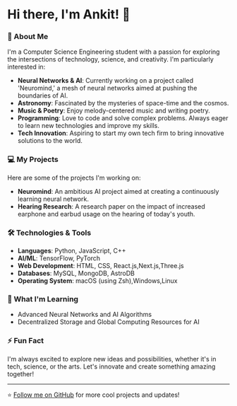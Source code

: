 # Hi there, I'm Ankit! 👋

### 🚀 About Me

I'm a Computer Science Engineering student with a passion for exploring the intersections of technology, science, and creativity. I'm particularly interested in:

- **Neural Networks & AI**: Currently working on a project called 'Neuromind,' a mesh of neural networks aimed at pushing the boundaries of AI.
- **Astronomy**: Fascinated by the mysteries of space-time and the cosmos.
- **Music & Poetry**: Enjoy melody-centered music and writing poetry.
- **Programming**: Love to code and solve complex problems. Always eager to learn new technologies and improve my skills.
- **Tech Innovation**: Aspiring to start my own tech firm to bring innovative solutions to the world.

### 💻 My Projects

Here are some of the projects I'm working on:

- **Neuromind**: An ambitious AI project aimed at creating a continuously learning neural network.  
- **Hearing Research**: A research paper on the impact of increased earphone and earbud usage on the hearing of today's youth.

### 🛠️ Technologies & Tools

- **Languages**: Python, JavaScript, C++
- **AI/ML**: TensorFlow, PyTorch
- **Web Development**: HTML, CSS, React.js,Next.js,Three.js
- **Databases**: MySQL, MongoDB, AstroDB
- **Operating System**: macOS (using Zsh),Windows,Linux

### 🌱 What I'm Learning

- Advanced Neural Networks and AI Algorithms
- Decentralized Storage and Global Computing Resources for AI

### ⚡ Fun Fact

I'm always excited to explore new ideas and possibilities, whether it's in tech, science, or the arts. Let's innovate and create something amazing together!

---

⭐️ [Follow me on GitHub](https://github.com/yourusername) for more cool projects and updates!
